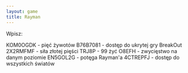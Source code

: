 ```yaml
---
layout: game
title: Rayman
---
```


Wpisz:

KOM0OGDK	- pięć żywotów
B76B7081 	- dostęp do ukrytej gry BreakOut
2X2RMFMF 	- siła złotej pięści
TRJ8P 		- 99 żyć
O8EFH 		- zwycięstwo na danym poziomie
EN5GOL2G 	- potęga Rayman'a
4CTREPFJ 	- dostęp do wszystkich światów
